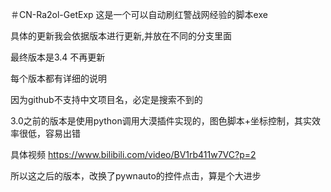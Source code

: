 ＃CN-Ra2ol-GetExp
这是一个可以自动刷红警战网经验的脚本exe 

具体的更新我会依据版本进行更新,并放在不同的分支里面

最终版本是3.4 不再更新

每个版本都有详细的说明

因为github不支持中文项目名，必定是搜索不到的

3.0之前的版本是使用python调用大漠插件实现的，图色脚本+坐标控制，其实效率很低，容易出错

具体视频 https://www.bilibili.com/video/BV1rb411w7VC?p=2

所以这之后的版本，改换了pywnauto的控件点击，算是个大进步

